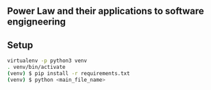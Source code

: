 ## Power Law and their applications to software engigneering

## Setup

```bash
virtualenv -p python3 venv
. venv/bin/activate
(venv) $ pip install -r requirements.txt
(venv) $ python <main_file_name>
```